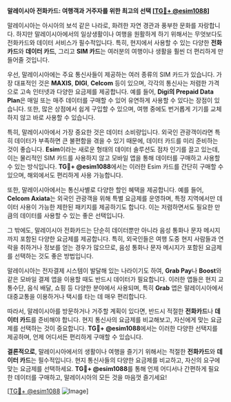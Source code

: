 **말레이시아 전화카드: 여행객과 거주자를 위한 최고의 선택 [[TG💪+ @esim1088](https://t.me/s/esim1088)]**

말레이시아는 아시아의 보석 같은 나라로, 화려한 자연 경관과 풍부한 문화를 자랑합니다. 하지만 말레이시아에서의 일상생활이나 여행을 원활하게 하기 위해서는 무엇보다도 전화카드와 데이터 서비스가 필수적입니다. 특히, 현지에서 사용할 수 있는 다양한 **전화카드**와 **데이터 카드**, 그리고 **SIM 카드**는 여러분의 여행이나 생활을 훨씬 더 편리하게 만들어줄 것입니다.

우선, 말레이시아에는 주요 통신사들이 제공하는 여러 종류의 SIM 카드가 있습니다. 가장 대표적인 것은 **MAXIS**, **DIGI**, **Celcom** 등이 있으며, 각각의 통신사는 저렴한 가격으로 고속 인터넷과 다양한 요금제를 제공합니다. 예를 들어, **Digi의 Prepaid Data Plan**은 매일 또는 매주 데이터를 구매할 수 있어 유연하게 사용할 수 있다는 장점이 있습니다. 또한, 많은 상점에서 쉽게 구입할 수 있으며, 여행 중에도 번거롭게 기기를 교체하지 않고 바로 사용할 수 있습니다.

특히, 말레이시아에서 가장 중요한 것은 데이터 소비량입니다. 외국인 관광객이라면 특히 데이터가 부족하면 큰 불편함을 겪을 수 있기 때문에, 데이터 카드를 미리 준비하는 것이 좋습니다. **Esim**이라는 새로운 형태의 데이터 솔루션도 점차 인기를 끌고 있는데, 이는 물리적인 SIM 카드를 사용하지 않고 모바일 앱을 통해 데이터를 구매하고 사용할 수 있는 방식입니다. **TG💪+ @esim1088**에서는 이러한 Esim 카드를 간단히 구매할 수 있으며, 해외에서도 편리하게 사용 가능합니다.

또한, 말레이시아에서는 통신사별로 다양한 할인 혜택을 제공합니다. 예를 들어, **Celcom Axiata**는 외국인 관광객을 위해 특별 요금제를 운영하며, 특정 지역에서만 데이터 사용이 가능한 제한된 패키지를 제공하기도 합니다. 이는 저렴하면서도 필요한 만큼의 데이터를 사용할 수 있는 좋은 선택입니다.

그 밖에도, 말레이시아 전화카드는 단순히 데이터뿐만 아니라 음성 통화나 문자 메시지까지 포함된 다양한 요금제를 제공합니다. 특히, 외국인들은 여행 도중 현지 사람들과 연락을 취하거나 정보를 얻는 경우가 많으므로, 음성 통화나 문자 메시지가 포함된 요금제를 선택하는 것도 좋은 방법입니다.

말레이시아는 전자결제 시스템이 발달해 있는 나라이기도 하여, **Grab Pay**나 **Boost**와 같은 모바일 결제 앱을 이용할 때도 반드시 데이터가 필요합니다. 이러한 앱들은 현지 교통수단, 음식 배달, 쇼핑 등 다양한 분야에서 사용되며, 특히 **Grab** 앱은 말레이시아에서 대중교통을 이용하거나 택시를 타는 데 매우 편리합니다.

따라서, 말레이시아를 방문하거나 거주할 계획이 있다면, 반드시 적절한 **전화카드**나 **데이터 카드**를 준비해야 합니다. 현지 통신사의 요금제를 비교해보고, 자신에게 맞는 요금제를 선택하는 것이 중요합니다. **TG💪+ @esim1088**에서는 이러한 다양한 선택지를 제공하며, 언제 어디서든 편리하게 구매할 수 있습니다.

**결론적으로**, 말레이시아에서의 생활이나 여행을 즐기기 위해서는 적절한 **전화카드**와 **데이터 카드**는 필수적입니다. 현지 통신사들의 다양한 요금제를 비교하고, 자신의 요구에 맞는 요금제를 선택하세요. **TG💪+ @esim1088**를 통해 언제 어디서나 간편하게 필요한 데이터를 구매하고, 말레이시아의 모든 것을 마음껏 즐기세요!

[[TG💪+ @esim1088](https://t.me/s/esim1088) ![Image](https://i.postimg.cc/Y0z9fWf4/image.png)]